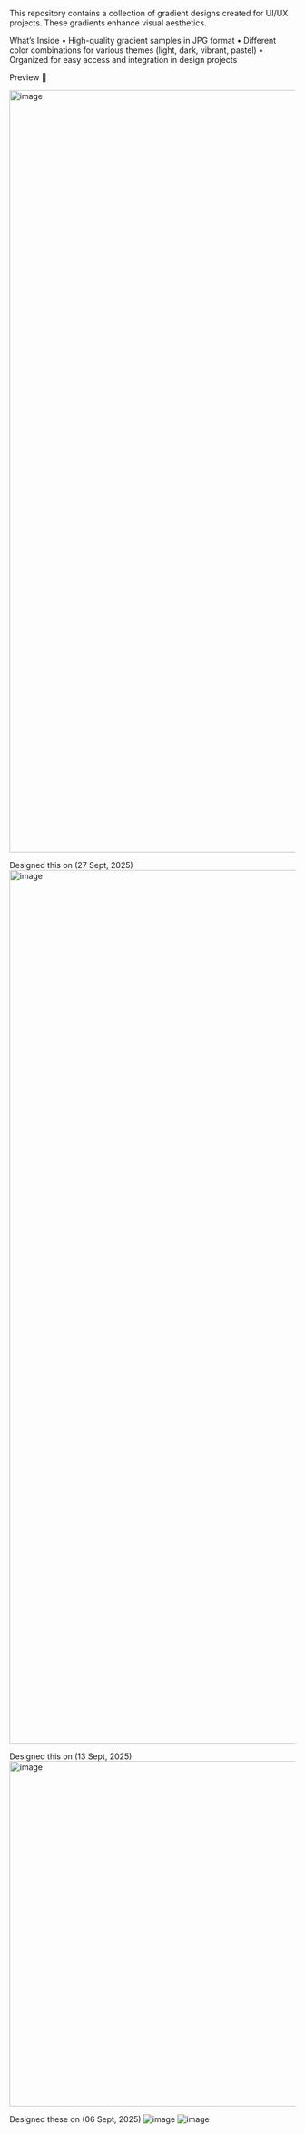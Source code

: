 This repository contains a collection of gradient designs created for UI/UX projects. These gradients enhance visual aesthetics.

What’s Inside
	•	High-quality gradient samples in JPG format
	•	Different color combinations for various themes (light, dark, vibrant, pastel)
	•	Organized for easy access and integration in design projects

Preview 🔗

<img width="2160" height="1340" alt="image" src="https://github.com/user-attachments/assets/d1c9513a-7575-4cbd-aadc-1bf68fc1b1f9" />

Designed this on (27 Sept, 2025)
<img width="2160" height="1536" alt="image" src="https://github.com/user-attachments/assets/d01012e3-f119-456a-954b-6503fae80061" />

Designed this on (13 Sept, 2025)
<img width="1080" height="607" alt="image" src="https://github.com/user-attachments/assets/a0332fcd-e759-4f9e-b571-bcd44ed9c02e" />

Designed these on (06 Sept, 2025)
![image](https://github.com/user-attachments/assets/661e7e74-a8c8-41b9-9651-750f0e0572f8)
![image](https://github.com/user-attachments/assets/bf91ad0a-a443-49ec-a373-4c004c4be820)


